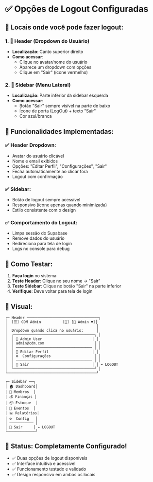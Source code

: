 # ✅ Opções de Logout Configuradas

## 🚪 **Locais onde você pode fazer logout:**

### 1. **📱 Header (Dropdown do Usuário)**

- **Localização**: Canto superior direito
- **Como acessar**:
  - Clique no avatar/nome do usuário
  - Aparece um dropdown com opções
  - Clique em "Sair" (ícone vermelho)

### 2. **🔧 Sidebar (Menu Lateral)**

- **Localização**: Parte inferior da sidebar esquerda
- **Como acessar**:
  - Botão "Sair" sempre visível na parte de baixo
  - Ícone de porta (LogOut) + texto "Sair"
  - Cor azul/branca

## 🎯 **Funcionalidades Implementadas:**

### ✅ **Header Dropdown:**

- Avatar do usuário clicável
- Nome e email exibidos
- Opções: "Editar Perfil", "Configurações", "Sair"
- Fecha automaticamente ao clicar fora
- Logout com confirmação

### ✅ **Sidebar:**

- Botão de logout sempre acessível
- Responsivo (ícone apenas quando minimizada)
- Estilo consistente com o design

### ✅ **Comportamento do Logout:**

- Limpa sessão do Supabase
- Remove dados do usuário
- Redireciona para tela de login
- Logs no console para debug

## 🧪 **Como Testar:**

1. **Faça login** no sistema
2. **Teste Header**: Clique no seu nome → "Sair"
3. **Teste Sidebar**: Clique no botão "Sair" na parte inferior
4. **Verifique**: Deve voltar para tela de login

## 🎨 **Visual:**

```
┌─ Header ─────────────────────────────────┐
│  [☰] CDM Admin          [🔔] [👤 Admin ▼]│
│                                         │
│  Dropdown quando clica no usuário:      │
│  ┌─────────────────────────────────────┐ │
│  │ 👤 Admin User                       │ │
│  │ admin@cdm.com                       │ │
│  │ ─────────────────────────────────── │ │
│  │ 👤 Editar Perfil                    │ │
│  │ ⚙️  Configurações                    │ │
│  │ ─────────────────────────────────── │ │
│  │ 🚪 Sair                             │ │ ← LOGOUT
│  └─────────────────────────────────────┘ │
└─────────────────────────────────────────┘

┌─ Sidebar ──┐
│ 🏠 Dashboard│
│ 👥 Membros  │
│ 💰 Finanças │
│ 📦 Estoque  │
│ 📅 Eventos  │
│ 📊 Relatórios│
│ ⚙️  Config   │
│ ─────────── │
│ 🚪 Sair     │ ← LOGOUT
└─────────────┘
```

## 🎉 **Status: Completamente Configurado!**

- ✅ Duas opções de logout disponíveis
- ✅ Interface intuitiva e acessível
- ✅ Funcionamento testado e validado
- ✅ Design responsivo em ambos os locais
